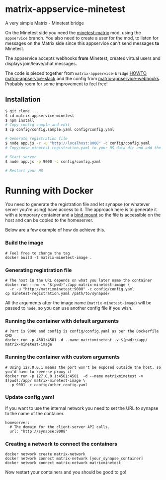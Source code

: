 # matrix-appservice-minetest
A very simple Matrix - Minetest bridge

On the Minetest side you need the [minetest-matrix](https://github.com/diggers-mt/minetest-matrix) mod, using the `appservice` branch. You also need to create a user for the mod, to listen for messages on the Matrix side since this appservice can't send messages **to** Minetest.

The appservice accepts webhooks **from** Minetest, creates virtual users and displays join/leave/chat messages.

The code is pieced together from `matrix-appservice-bridge` [HOWTO](https://github.com/matrix-org/matrix-appservice-bridge/blob/master/HOWTO.md), [matrix-appservice-slack](https://github.com/matrix-org/matrix-appservice-slack) and the config from [matrix-appservice-webhooks](https://github.com/turt2live/matrix-appservice-webhooks). Probably room for some improvement to feel free!

Installation
------------

```sh
$ git clone ...
$ cd matrix-appservice-minetest
$ npm install
# Copy config sample and edit
$ cp config/config.sample.yaml config/config.yaml

# Generate registration file
$ node app.js -r -u "http://localhost:8008" -c config/config.yaml
# Copy/move minetest-registration.yaml to your HS data dir and add the path to `app_service_config_files`

# Start server
$ node app.js -p 9000 -c config/config.yaml

# Restart your HS
```

# Running with Docker

You need to generate the registration file and let synapse (or whatever server you're using) have access to it. The approach here is to generate it with a temporary container and a [bind mount](https://docs.docker.com/engine/admin/volumes/bind-mounts/) so the file is accessible on the host and can be copied to the homeserver.

Below are a few example of how do achieve this.


### Build the image
```
# Feel free to change the tag
docker build -t matrix-minetest-image .
```

### Generating registration file
```
# The host in the URL depends on what you later name the container
docker run --rm -v "$(pwd)":/app matrix-minetest-image \
  -r -u "http://matrixminetest:9000" -c config/config.yaml
cp minetest-registration.yaml /path/to/synapse/
```

All the arguments after the image name (`matrix-minetest-image`) will be passed to `node`, so you can use another config file if you wish.


### Running the container with default arguments

```
# Port is 9000 and config is config/config.yaml as per the Dockerfile CMD
docker run -p 4501:4501 -d --name matrixminetest -v $(pwd):/app/ matrix-minetest-image
```

### Running the container with custom arguments

```
# Using 127.0.0.1 means the port won't be exposed outside the host, so you'd have to reverse proxy it
docker run -p 127.0.0.1:4501:4501  -d --name matrixminetest -v $(pwd):/app/ matrix-minetest-image \
  -p 9001 -c config/other_config.yaml
```

### Update config.yaml
If you want to use the internal network you need to set the URL to synapse to the name of the container.

```
homeserver:
  # The domain for the client-server API calls.
  url: "http://synapse:8008"
```

### Creating a network to connect the containers
```
docker network create matrix-network
docker network connect matrix-network [your_synapse_container]
docker network connect matrix-network matrixminetest
```

Now restart your containers and you should be good to go!
